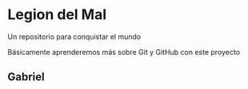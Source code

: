 # Legion del Mal
Un repositorio para conquistar el mundo

Básicamente aprenderemos más sobre Git y GitHub con este proyecto

## Gabriel
